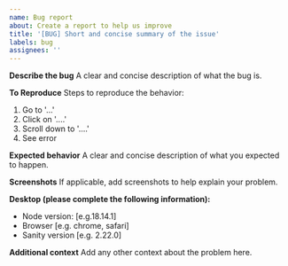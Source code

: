 ```yaml
---
name: Bug report
about: Create a report to help us improve
title: '[BUG] Short and concise summary of the issue'
labels: bug
assignees: ''
---
```


**Describe the bug**
A clear and concise description of what the bug is.

**To Reproduce**
Steps to reproduce the behavior:

1. Go to '...'
2. Click on '....'
3. Scroll down to '....'
4. See error

**Expected behavior**
A clear and concise description of what you expected to happen.

**Screenshots**
If applicable, add screenshots to help explain your problem.

**Desktop (please complete the following information):**

- Node version: [e.g.18.14.1]
- Browser [e.g. chrome, safari]
- Sanity version [e.g. 2.22.0]

**Additional context**
Add any other context about the problem here.
